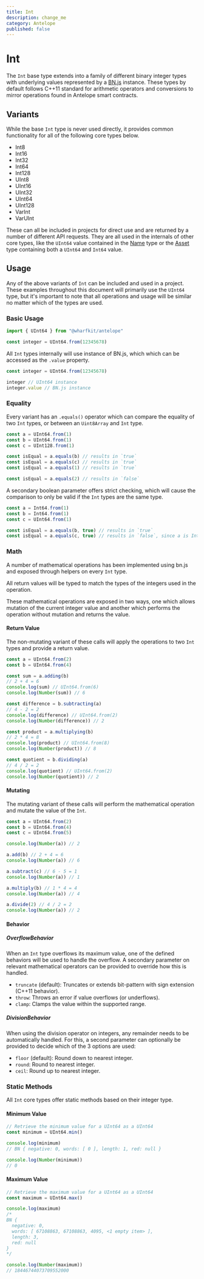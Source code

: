 ```yaml
---
title: Int
description: change_me
category: Antelope
published: false
---
```


# Int

The `Int` base type extends into a family of different binary integer types with underlying values represented by a [BN.js](https://github.com/indutny/bn.js) instance. These types by default follows C++11 standard for arithmetic operators and conversions to mirror operations found in Antelope smart contracts.

## Variants

While the base `Int` type is never used directly, it provides common functionality for all of the following core types below.

- Int8
- Int16
- Int32
- Int64
- Int128
- UInt8
- UInt16
- UInt32
- UInt64
- UInt128
- VarInt
- VarUInt

These can all be included in projects for direct use and are returned by a number of different API requests. They are all used in the internals of other core types, like the `UInt64` value contained in the [Name](#) type or the [Asset](#) type containing both a `UInt64` and `Int64` value.

## Usage

Any of the above variants of `Int` can be included and used in a project. These examples throughout this document will primarily use the `UInt64` type, but it's important to note that all operations and usage will be similar no matter which of the types are used.

### Basic Usage

```ts
import { UInt64 } from "@wharfkit/antelope"

const integer = UInt64.from(12345678)
```

All `Int` types internally will use instance of BN.js, which which can be accessed as the `.value` property.

```ts
const integer = UInt64.from(12345678)

integer // UInt64 instance
integer.value // BN.js instance
```

### Equality

Every variant has an `.equals()` operator which can compare the equality of two `Int` types, or between an `Uint8Array` and `Int` type.

```ts
const a = UInt64.from(1)
const b = UInt64.from(1)
const c = UInt128.from(1)

const isEqual = a.equals(b) // results in `true`
const isEqual = a.equals(c) // results in `true`
const isEqual = a.equals(1) // results in `true`

const isEqual = a.equals(2) // results in `false`
```

A secondary boolean parameter offers strict checking, which will cause the comparison to only be valid if the `Int` types are the same type.

```ts
const a = Int64.from(1)
const b = Int64.from(1)
const c = UInt64.from(1)

const isEqual = a.equals(b, true) // results in `true`
const isEqual = a.equals(c, true) // results in `false`, since a is Int64 and c is UInt64
```

### Math

A number of mathematical operations has been implemented using bn.js and exposed through helpers on every `Int` type.

All return values will be typed to match the types of the integers used in the operation.

These mathematical operations are exposed in two ways, one which allows mutation of the current integer value and another which performs the operation without mutation and returns the value.

#### Return Value

The non-mutating variant of these calls will apply the operations to two `Int` types and provide a return value.

```ts
const a = UInt64.from(2)
const b = UInt64.from(4)

const sum = a.adding(b)
// 2 + 4 = 6
console.log(sum) // UInt64.from(6)
console.log(Number(sum)) // 6

const difference = b.subtracting(a)
// 4 - 2 = 2
console.log(difference) // UInt64.from(2)
console.log(Number(difference)) // 2

const product = a.multiplying(b)
// 2 * 4 = 8
console.log(product) // UInt64.from(8)
console.log(Number(product)) // 8

const quotient = b.dividing(a)
// 4 / 2 = 2
console.log(quotient) // UInt64.from(2)
console.log(Number(quotient)) // 2
```

#### Mutating

The mutating variant of these calls will perform the mathematical operation and mutate the value of the `Int`.

```ts
const a = UInt64.from(2)
const b = UInt64.from(4)
const c = UInt64.from(5)

console.log(Number(a)) // 2

a.add(b) // 2 + 4 = 6
console.log(Number(a)) // 6

a.subtract(c) // 6 - 5 = 1
console.log(Number(a)) // 1

a.multiply(b) // 1 * 4 = 4
console.log(Number(a)) // 4

a.divide(2) // 4 / 2 = 2
console.log(Number(a)) // 2
```

#### Behavior

##### OverflowBehavior

When an `Int` type overflows its maximum value, one of the defined behaviors will be used to handle the overflow. A secondary parameter on relevant mathematical operators can be provided to override how this is handled.

- `truncate` (default): Truncates or extends bit-pattern with sign extension (C++11 behavior).
- `throw`: Throws an error if value overflows (or underflows).
- `clamp`: Clamps the value within the supported range.

##### DivisionBehavior

When using the division operator on integers, any remainder needs to be automatically handled. For this, a second parameter can optionally be provided to decide which of the 3 options are used:

- `floor` (default): Round down to nearest integer.
- `round`: Round to nearest integer.
- `ceil`: Round up to nearest integer.

### Static Methods

All `Int` core types offer static methods based on their integer type.

#### Minimum Value

```ts
// Retrieve the minimum value for a UInt64 as a UInt64
const minimum = UInt64.min()

console.log(minimum)
// BN { negative: 0, words: [ 0 ], length: 1, red: null }

console.log(Number(minimum))
// 0
```

#### Maximum Value

```ts
// Retrieve the maximum value for a UInt64 as a UInt64
const maximum = UInt64.max()

console.log(maximum)
/*
BN {
  negative: 0,
  words: [ 67108863, 67108863, 4095, <1 empty item> ],
  length: 3,
  red: null
}
*/

console.log(Number(maximum))
// 18446744073709552000
```
